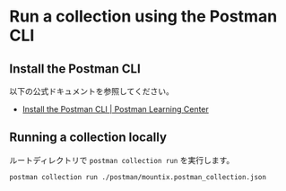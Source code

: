 # Run a collection using the Postman CLI

## Install the Postman CLI

以下の公式ドキュメントを参照してください。

- [Install the Postman CLI | Postman Learning Center](https://learning.postman.com/docs/postman-cli/postman-cli-installation/)

## Running a collection locally

ルートディレクトリで `postman collection run` を実行します。

```shell
postman collection run ./postman/mountix.postman_collection.json
```
